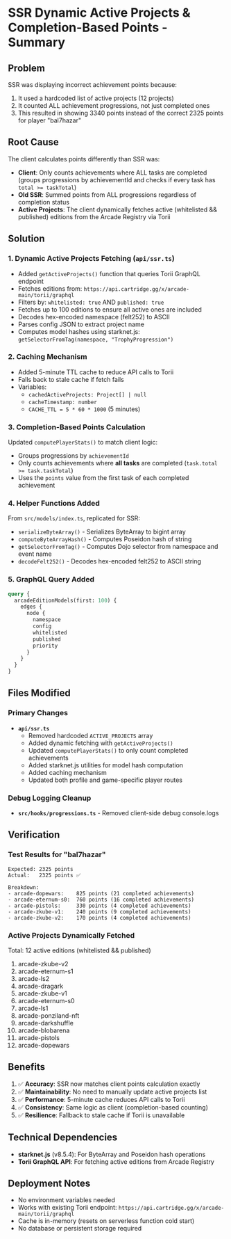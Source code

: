 # SSR Dynamic Active Projects & Completion-Based Points - Summary

## Problem
SSR was displaying incorrect achievement points because:
1. It used a hardcoded list of active projects (12 projects)
2. It counted ALL achievement progressions, not just completed ones
3. This resulted in showing 3340 points instead of the correct 2325 points for player "bal7hazar"

## Root Cause
The client calculates points differently than SSR was:
- **Client**: Only counts achievements where ALL tasks are completed (groups progressions by achievementId and checks if every task has `total >= taskTotal`)
- **Old SSR**: Summed points from ALL progressions regardless of completion status
- **Active Projects**: The client dynamically fetches active (whitelisted && published) editions from the Arcade Registry via Torii

## Solution

### 1. Dynamic Active Projects Fetching (`api/ssr.ts`)
- Added `getActiveProjects()` function that queries Torii GraphQL endpoint
- Fetches editions from: `https://api.cartridge.gg/x/arcade-main/torii/graphql`
- Filters by: `whitelisted: true` AND `published: true`
- Fetches up to 100 editions to ensure all active ones are included
- Decodes hex-encoded namespace (felt252) to ASCII
- Parses config JSON to extract project name
- Computes model hashes using starknet.js: `getSelectorFromTag(namespace, "TrophyProgression")`

### 2. Caching Mechanism
- Added 5-minute TTL cache to reduce API calls to Torii
- Falls back to stale cache if fetch fails
- Variables:
  - `cachedActiveProjects: Project[] | null`
  - `cacheTimestamp: number`
  - `CACHE_TTL = 5 * 60 * 1000` (5 minutes)

### 3. Completion-Based Points Calculation
Updated `computePlayerStats()` to match client logic:
- Groups progressions by `achievementId`
- Only counts achievements where **all tasks** are completed (`task.total >= task.taskTotal`)
- Uses the `points` value from the first task of each completed achievement

### 4. Helper Functions Added
From `src/models/index.ts`, replicated for SSR:
- `serializeByteArray()` - Serializes ByteArray to bigint array
- `computeByteArrayHash()` - Computes Poseidon hash of string
- `getSelectorFromTag()` - Computes Dojo selector from namespace and event name
- `decodeFelt252()` - Decodes hex-encoded felt252 to ASCII string

### 5. GraphQL Query Added
```graphql
query {
  arcadeEditionModels(first: 100) {
    edges {
      node {
        namespace
        config
        whitelisted
        published
        priority
      }
    }
  }
}
```

## Files Modified

### Primary Changes
- **`api/ssr.ts`**
  - Removed hardcoded `ACTIVE_PROJECTS` array
  - Added dynamic fetching with `getActiveProjects()`
  - Updated `computePlayerStats()` to only count completed achievements
  - Added starknet.js utilities for model hash computation
  - Added caching mechanism
  - Updated both profile and game-specific player routes

### Debug Logging Cleanup
- **`src/hooks/progressions.ts`** - Removed client-side debug console.logs

## Verification

### Test Results for "bal7hazar"
```
Expected: 2325 points
Actual:   2325 points ✅

Breakdown:
- arcade-dopewars:    825 points (21 completed achievements)
- arcade-eternum-s0:  760 points (16 completed achievements)
- arcade-pistols:     330 points (4 completed achievements)
- arcade-zkube-v1:    240 points (9 completed achievements)
- arcade-zkube-v2:    170 points (4 completed achievements)
```

### Active Projects Dynamically Fetched
Total: 12 active editions (whitelisted && published)
1. arcade-zkube-v2
2. arcade-eternum-s1
3. arcade-ls2
4. arcade-dragark
5. arcade-zkube-v1
6. arcade-eternum-s0
7. arcade-ls1
8. arcade-ponziland-nft
9. arcade-darkshuffle
10. arcade-blobarena
11. arcade-pistols
12. arcade-dopewars

## Benefits
1. ✅ **Accuracy**: SSR now matches client points calculation exactly
2. ✅ **Maintainability**: No need to manually update active projects list
3. ✅ **Performance**: 5-minute cache reduces API calls to Torii
4. ✅ **Consistency**: Same logic as client (completion-based counting)
5. ✅ **Resilience**: Fallback to stale cache if Torii is unavailable

## Technical Dependencies
- **starknet.js** (v8.5.4): For ByteArray and Poseidon hash operations
- **Torii GraphQL API**: For fetching active editions from Arcade Registry

## Deployment Notes
- No environment variables needed
- Works with existing Torii endpoint: `https://api.cartridge.gg/x/arcade-main/torii/graphql`
- Cache is in-memory (resets on serverless function cold start)
- No database or persistent storage required
